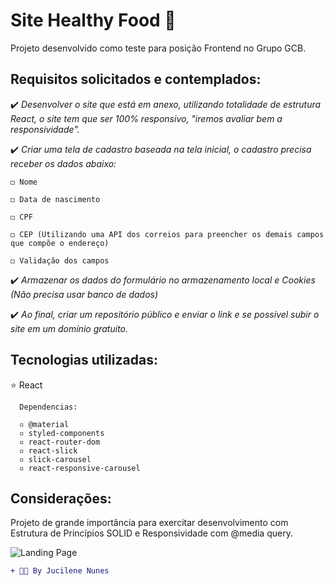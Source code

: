 # **Site Healthy Food** 🍎
Projeto desenvolvido como teste para posição Frontend no Grupo GCB.

##

## Requisitos solicitados e contemplados:

✔️ *Desenvolver o site que está em anexo, utilizando totalidade de estrutura React, o site tem que ser 100% responsivo, "iremos avaliar bem a responsividade".*

✔️ *Criar uma tela de cadastro baseada na tela inicial, o cadastro precisa receber os dados abaixo:*

    ◻️ Nome

    ◻️ Data de nascimento

    ◻️ CPF

    ◻️ CEP (Utilizando uma API dos correios para preencher os demais campos que compõe o endereço)

    ◻️ Validação dos campos

✔️ *Armazenar os dados do formulário no armazenamento local e Cookies (Não precisa usar banco de dados)*

✔️ *Ao final, criar um repositório público e enviar o link e se possível subir o site em um domínio gratuito.*


## Tecnologias utilizadas:
⭐ React 
  
      Dependencias:
  
      ▫️ @material 
      ▫️ styled-components 
      ▫️ react-router-dom 
      ▫️ react-slick 
      ▫️ slick-carousel 
      ▫️ react-responsive-carousel 
  
  
  ## Considerações:
  Projeto de grande importância para exercitar desenvolvimento com Estrutura de Princípios SOLID e Responsividade com @media query.
  
 ![Landing Page](https://user-images.githubusercontent.com/82344833/146593254-25a521f2-3d02-4d43-ad7c-994803c5f682.jpeg)

  
 ```diff
+ 👩‍💻 By Jucilene Nunes
```
    
